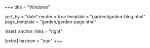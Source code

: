 +++
title = "Windows"

sort_by = "date"
render = true
template = "garden/garden-blog.html"
page_template = "garden/garden-page.html"

insert_anchor_links = "right"

[extra]
hasicon = "true"
+++
